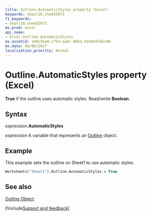 ```yaml
---
title: Outline.AutomaticStyles property (Excel)
keywords: vbaxl10.chm455073
f1_keywords:
- vbaxl10.chm455073
ms.prod: excel
api_name:
- Excel.Outline.AutomaticStyles
ms.assetid: a40c5ba0-c754-eadc-8951-415de976bc00
ms.date: 06/08/2017
localization_priority: Normal
---
```



# Outline.AutomaticStyles property (Excel)

 **True** if the outline uses automatic styles. Read/write **Boolean**.


## Syntax

_expression_.**AutomaticStyles**

_expression_ A variable that represents an [Outline](Excel.Outline.md) object.


## Example

This example sets the outline on Sheet1 to use automatic styles.


```vb
Worksheets("Sheet1").Outline.AutomaticStyles = True
```


## See also


[Outline Object](Excel.Outline.md)

[!include[Support and feedback](~/includes/feedback-boilerplate.md)]